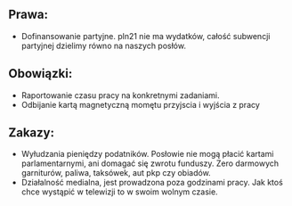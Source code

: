 ## Prawa: 
* Dofinansowanie partyjne. pln21 nie ma wydatków, całość subwencji partyjnej dzielimy równo na naszych posłów.

## Obowiązki: 
* Raportowanie czasu pracy na konkretnymi zadaniami.
* Odbijanie kartą magnetyczną momętu przyjscia i wyjścia z pracy

## Zakazy:
* Wyłudzania pieniędzy podatników. Posłowie nie mogą płacić kartami parlamentarnymi, ani domagać się zwrotu funduszy. Zero darmowych garniturów, paliwa, taksówek, aut pkp czy obiadów.
* Działalność medialna, jest prowadzona poza godzinami pracy. Jak ktoś chce wystąpić w telewizji to w swoim wolnym czasie. 

